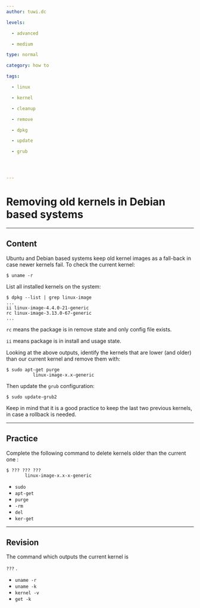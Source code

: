 ```yaml
---
author: tuwi.dc

levels:

  - advanced

  - medium

type: normal

category: how to

tags:

  - linux

  - kernel

  - cleanup

  - remove

  - dpkg

  - update

  - grub




---
```


# Removing old kernels in Debian based systems

---
## Content

Ubuntu and Debian based systems keep old kernel images as a fall-back in case newer kernels fail. To check the current kernel:
```
$ uname -r 
```

List all installed kernels on the system:
```
$ dpkg --list | grep linux-image
...
ii linux-image-4.4.0-21-generic
rc linux-image-3.13.0-67-generic
...
```

`rc` means the package is in remove state and only config file exists.

`ii` means package is in install and usage state.

Looking at the above outputs, identify the  kernels that are lower (and older) than our current kernel and remove them with:
```
$ sudo apt-get purge 
          linux-image-x.x-generic 
```

Then update the `grub` configuration:
```
$ sudo update-grub2 
```

Keep in mind that it is a good practice to keep the last two previous kernels, in case a rollback is needed.

---
## Practice

Complete the following command to delete kernels older than the current one :
```
$ ??? ??? ??? 
       linux-image-x.x-x-generic
```

* `sudo`
* `apt-get`
* `purge`
* `-rm`
* `del`
* `ker-get`

---
## Revision

The command which outputs the current kernel is

`???` .


* `uname -r`
* `uname -k`
* `kernel -v`
* `get -k`

 
